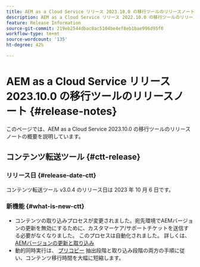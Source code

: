```yaml
---
title: AEM as a Cloud Service リリース 2023.10.0 の移行ツールのリリースノート
description: AEM as a Cloud Service リリース 2022.10.0 の移行ツールのリリースノート
feature: Release Information
source-git-commit: 219eb2544dbac8ac5104be4ef8eb1bae996d95f0
workflow-type: tm+mt
source-wordcount: '135'
ht-degree: 42%

---
```


# AEM as a Cloud Service リリース 2023.10.0 の移行ツールのリリースノート {#release-notes}

このページでは、AEM as a Cloud Service 2023.10.0 の移行ツールのリリースノートの概要を説明しています。

## コンテンツ転送ツール {#ctt-release}

### リリース日 {#release-date-ctt}

コンテンツ転送ツール v3.0.4 のリリース日は 2023 年 10 月 6 日です。

### 新機能 {#what-is-new-ctt}

* コンテンツの取り込みプロセスが変更されました。宛先環境でAEMバージョンの更新を無効にするために、カスタマーケア/サポートチケットを送信する必要がなくなりました。 このプロセスは自動化されました。 詳しくは、 [AEMバージョンの更新と取り込み](/help/journey-migration/content-transfer-tool/using-content-transfer-tool/ingesting-content.md#aem-version-updates-and-ingestions)
* 動的同時実行は、 [プリコピー](/help/journey-migration/content-transfer-tool/using-content-transfer-tool/handling-large-content-repositories.md) 抽出段階と取り込み段階の両方の手順に従い、コンテンツ移行時間を大幅に短縮します。
